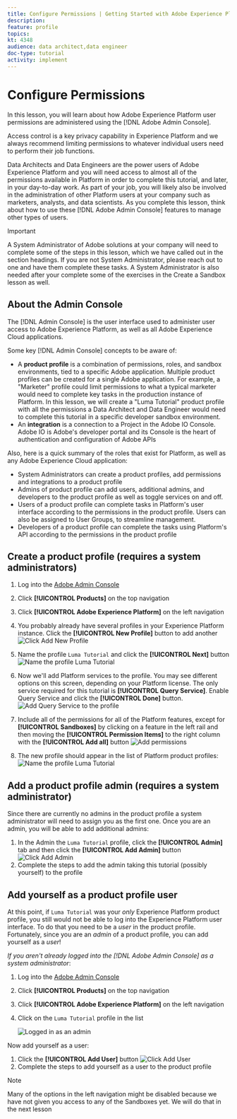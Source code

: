 ```yaml
---
title: Configure Permissions | Getting Started with Adobe Experience Platform for Data Architects and Data Engineers
description: 
feature: profile
topics: 
kt: 4348
audience: data architect,data engineer
doc-type: tutorial
activity: implement
---
```


# Configure Permissions

In this lesson, you will learn about how Adobe Experience Platform user permissions are administered using the [!DNL Adobe Admin Console]. 

Access control is a key privacy capability in Experience Platform and we always recommend limiting permissions to whatever individual users need to perform their job functions. 

Data Architects and Data Engineers are the power users of Adobe Experience Platform and you will need access to almost all of the permissions available in Platform in order to complete this tutorial, and later, in your day-to-day work. As part of your job, you will likely also be involved in the administration of other Platform users at your company such as marketers, analysts, and data scientists. As you complete this lesson, think about how to use these [!DNL Adobe Admin Console] features to manage other types of users.

>[!IMPORTANT]
>
>A System Administrator of Adobe solutions at your company will need to complete some of the steps in this lesson, which we have called out in the section headings.  If you are not System Administrator, please reach out to one and have them complete these tasks. A System Administrator is also needed after your complete some of the exercises in the Create a Sandbox lesson as well.


## About the Admin Console

The [!DNL Admin Console] is the user interface used to administer user access to Adobe Experience Platform, as well as all Adobe Experience Cloud applications.

Some key [!DNL Admin Console] concepts to be aware of:

* A **product profile** is a combination of permissions, roles, and sandbox environments, tied to a specific Adobe application. Multiple product profiles can be created for a single Adobe application. For example, a "Marketer" profile could limit permissions to what a typical marketer would need to complete key tasks in the production instance of Platform. In this lesson, we will create a "Luma Tutorial" product profile with all the permissions a Data Architect and Data Engineer would need to complete this tutorial in a specific developer sandbox environment.
* An **integration** is a connection to a Project in the Adobe IO Console. Adobe IO is Adobe's developer portal and its Console is the heart of authentication and configuration of Adobe APIs

Also, here is a quick summary of the roles that exist for Platform, as well as any Adobe Experience Cloud application:

* System Administrators can create a product profiles, add permissions and integrations to a product profile
* Admins of product profile  can add users, additional admins, and developers to the product profile as well as toggle services on and off.
* Users of a product profile can complete tasks in Platform's user interface according to the permissions in the product profile. Users can also be assigned to User Groups, to streamline management.
* Developers of a product profile can complete the tasks using Platform's API according to the permissions in the product profile


## Create a product profile (requires a system administrators)

1. Log into the [Adobe Admin Console](https://adminconsole.adobe.com)
1. Click **[!UICONTROL Products]** on the top navigation
1. Click **[!UICONTROL Adobe Experience Platform]** on the left navigation
1. You probably already have several profiles in your Experience Platform instance. Click the **[!UICONTROL New Profile]** button to add another
    ![Click Add New Profile](assets/adminconsole-newProfile.png)
1. Name the profile `Luma Tutorial` and click the **[!UICONTROL Next]** button
    ![Name the profile Luma Tutorial](assets/adminconsole-nameProfile.png)
1. Now we'll add Platform services to the profile. You may see different options on this screen, depending on your Platform license. The only service required for this tutorial is **[!UICONTROL Query Service]**. Enable Query Service and click the **[!UICONTROL Done]** button.
    ![Add Query Service to the profile](assets/adminconsole-services.png)
    <!--Update to add one arbitrary sandbox, which is required to expose the menu options-->
1. Include all of the permissions for all of the Platform features, except for **[!UICONTROL Sandboxes]** by clicking on a feature in the left rail and then moving the **[!UICONTROL Permission Items]** to the right column with the **[!UICONTROL Add all]** button
    ![Add permissions](assets/adminconsole-permissions.png)

    <!--1. At this point in the tutorial we will not add additional Platform permissions. Instead, we will add permissions individually as we proceed with the lessons so that you understand when they are required. So, on the **[!UICONTROL Configure profile]** screen, hit the **[!UICONTROL Cancel]** button.
    ![Don't configure the profile at this time](assets/adminconsole-configureProfileCancel.png)-->

1. The new profile should appear in the list of Platform product profiles:
    ![Name the profile Luma Tutorial](assets/adminconsole-newProfileInList.png)


## Add a product profile admin (requires a system administrator)

Since there are currently no admins in the product profile a system administrator will need to assign you as the first one. Once you are an admin, you will be able to add additional admins:

1. In the Admin the `Luma Tutorial` profile, click the **[!UICONTROL Admin]** tab and then click the **[!UICONTROL Add Admin]** button
    ![Click Add Admin](assets/adminconsole-addAdmin.png)
1. Complete the steps to add the admin taking this tutorial (possibly yourself) to the profile

## Add yourself as a product profile user

At this point, if `Luma Tutorial` was your _only_ Experience Platform product profile, you still would not be able to log into the Experience Platform user interface. To do that you need to be a _user_ in the product profile. Fortunately, since you are an _admin_ of a product profile, you can add yourself as a _user_!  

*If you aren't already logged into the [!DNL Adobe Admin Console] as a system administrator*:

1. Log into the [Adobe Admin Console](https://adminconsole.adobe.com)
1. Click **[!UICONTROL Products]** on the top navigation
1. Click **[!UICONTROL Adobe Experience Platform]** on the left navigation
1. Click on the `Luma Tutorial` profile in the list

    ![Logged in as an admin](assets/adminconsole-adminView.png)


Now add yourself as a user:

1. Click the **[!UICONTROL Add User]** button
    ![Click Add User](assets/adminconsole-addUser.png)
1. Complete the steps to add yourself as a user to the product profile

>[!NOTE]
>
>Many of the options in the left navigation might be disabled because we have not given you access to any of the Sandboxes yet. We will do that in the next lesson

    